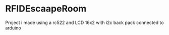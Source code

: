 # RFIDEscaapeRoom
Project i made using a rc522 and LCD 16x2 with i2c back pack connected to arduino
